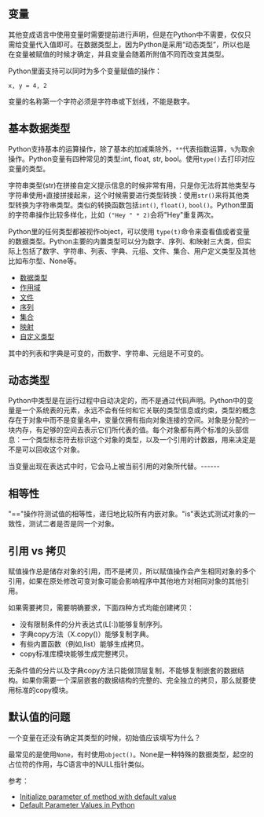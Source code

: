 ## 变量

其他变成语言中使用变量时需要提前进行声明，但是在Python中不需要，仅仅只需给变量代入值即可。在数据类型上，因为Python是采用“动态类型”，所以也是在变量被赋值的时候才确定，并且变量会随着所附值不同而改变其类型。

Python里面支持可以同时为多个变量赋值的操作：

```
x, y = 4, 2
```

变量的名称第一个字符必须是字符串或下划线，不能是数字。

## 基本数据类型

Python支持基本的运算操作，除了基本的加减乘除外，`**`代表指数运算，`%`为取余操作。Python变量有四种常见的类型:int, float, str, bool。使用`type()`去打印对应变量的类型。

字符串类型(str)在拼接自定义提示信息的时候非常有用，只是你无法将其他类型与字符串使用`+`直接拼接起来，这个时候需要进行类型转换：使用`str()`来将其他类型转换为字符串类型。类似的转换函数包括`int()`, `float()`, `bool()`。Python里面的字符串操作比较多样化，比如` ("Hey " * 2)`会将"Hey"重复两次。

Python里的任何类型都被视作object，可以使用 `type(t)`命令来查看值或者变量的数据类型。Python主要的内置类型可以分为数字、序列、和映射三大类，但实际上包括了数字、字符串、列表、字典、元组、文件、集合、用户定义类型及其他比如布尔型、None等。

- [数据类型](./type/README.md)
- [作用域](./scope/README.md)
- [文件](./file/README.md)
- [序列](./sequence/README.md)
- [集合](./set/README.md)
- [映射](./map/README.md)
- [自定义类型](./user-defined-type/README.md)

其中的列表和字典是可变的，而数字、字符串、元组是不可变的。


## 动态类型

Python中类型是在运行过程中自动决定的，而不是通过代码声明。Python中的变量是一个系统表的元素，永远不会有任何和它关联的类型信息或约束，类型的概念存在于对象中而不是变量名中，变量仅拥有指向对象连接的空间。对象是分配的一块内存，有足够的空间去表示它们所代表的值。每个对象都有两个标准的头部信息：一个类型标志符去标识这个对象的类型，以及一个引用的计数器，用来决定是不是可以回收这个对象。

当变量出现在表达式中时，它会马上被当前引用的对象所代替。------


## 相等性

"=="操作符测试值的相等性，递归地比较所有内嵌对象。"is"表达式测试对象的一致性，测试二者是否是同一个对象。


## 引用 vs 拷贝

赋值操作总是储存对象的引用，而不是拷贝，所以赋值操作会产生相同对象的多个引用，如果在原处修改可变对象可能会影响程序中其他地方对相同对象的其他引用。

如果需要拷贝，需要明确要求，下面四种方式均能创建拷贝：

- 没有限制条件的分片表达式(L[:])能够复制序列。
- 字典copy方法（X.copy()）能够复制字典。
- 有些内置函数（例如,list）能够生成拷贝。
- copy标准库模块能够生成完整拷贝。

无条件值的分片以及字典copy方法只能做顶层复制，不能够复制嵌套的数据结构。如果你需要一个深层嵌套的数据结构的完整的、完全独立的拷贝，那么就要使用标准的copy模块。


## 默认值的问题

一个变量在还没有确定其类型的时候，初始值应该填写为什么？

最常见的是使用`None`，有时使用`object()`。None是一种特殊的数据类型，起空的占位符的作用，与C语言中的NULL指针类似。

参考：

- [Initialize parameter of method with default value](https://stackoverflow.com/questions/13075044/initialize-parameter-of-method-with-default-value)
- [Default Parameter Values in Python](http://effbot.org/zone/default-values.htm)
